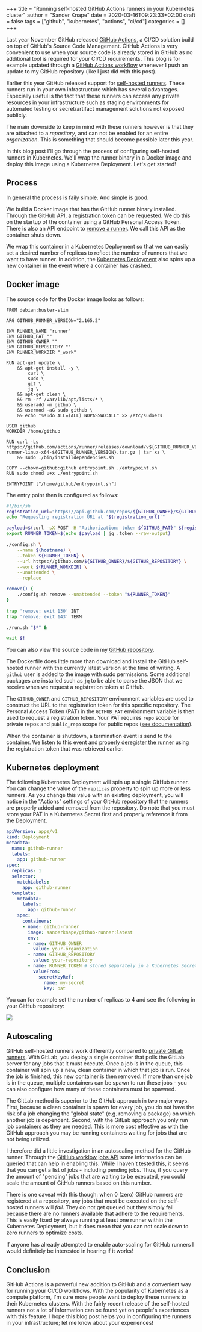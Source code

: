 +++
title = "Running self-hosted GitHub Actions runners in your Kubernetes cluster"
author = "Sander Knape"
date = 2020-03-16T09:23:33+02:00
draft = false
tags = ["github", "kubernetes", "actions", "ci/cd"]
categories = []
+++

Last year November GitHub released [GitHub Actions](https://github.com/features/actions), a CI/CD solution build on top of GitHub's Source Code Management. GitHub Actions is very convenient to use when your source code is already stored in GitHub as no additional tool is required for your CI/CD requirements. This blog is for example updated through a [GitHub Actions workflow](https://github.com/SanderKnape/blog/blob/master/.github/workflows/publish.yml) whenever I push an update to my GitHub repository (like I just did with this post).

Earlier this year GitHub released support for [self-hosted runners](https://help.github.com/en/actions/hosting-your-own-runners/about-self-hosted-runners). These runners run in your own infrastructure which has several advantages. Especially useful is the fact that these runners can access any private resources in your infrastructure such as staging environments for automated testing or secret/artifact management solutions not exposed publicly.

The main downside to keep in mind with these runners however is that they are attached to a *repository*, and can not be enabled for an entire *organization*. This is something that should become possible later this year.

In this blog post I'll go through the process of configuring self-hosted runners in Kubernetes. We'll wrap the runner binary in a Docker image and deploy this image using a Kubernetes Deployment. Let's get started!

## Process

In general the process is faily simple. And simple is good.

We build a Docker image that has the GitHub runner binary installed. Through the GitHub API, a [registration token](https://developer.github.com/v3/actions/self_hosted_runners/#create-a-registration-token) can be requested. We do this on the startup of the container using a GitHub Personal Access Token. There is also an API endpoint to [remove a runner](https://developer.github.com/v3/actions/self_hosted_runners/#remove-a-self-hosted-runner). We call this API as the container shuts down.

We wrap this container in a Kubernetes Deployment so that we can easily set a desired number of replicas to reflect the number of runners that we want to have runner. In addition, the [Kubernetes Deployment](https://kubernetes.io/docs/concepts/workloads/controllers/deployment/) also spins up a new container in the event where a container has crashed.

## Docker image

The source code for the Docker image looks as follows:

```
FROM debian:buster-slim

ARG GITHUB_RUNNER_VERSION="2.165.2"

ENV RUNNER_NAME "runner"
ENV GITHUB_PAT ""
ENV GITHUB_OWNER ""
ENV GITHUB_REPOSITORY ""
ENV RUNNER_WORKDIR "_work"

RUN apt-get update \
    && apt-get install -y \
        curl \
        sudo \
        git \
        jq \
    && apt-get clean \
    && rm -rf /var/lib/apt/lists/* \
    && useradd -m github \
    && usermod -aG sudo github \
    && echo "%sudo ALL=(ALL) NOPASSWD:ALL" >> /etc/sudoers

USER github
WORKDIR /home/github

RUN curl -Ls https://github.com/actions/runner/releases/download/v${GITHUB_RUNNER_VERSION}/actions-runner-linux-x64-${GITHUB_RUNNER_VERSION}.tar.gz | tar xz \
    && sudo ./bin/installdependencies.sh

COPY --chown=github:github entrypoint.sh ./entrypoint.sh
RUN sudo chmod u+x ./entrypoint.sh

ENTRYPOINT ["/home/github/entrypoint.sh"]
```

The entry point then is configured as follows:

```bash
#!/bin/sh
registration_url="https://api.github.com/repos/${GITHUB_OWNER}/${GITHUB_REPOSITORY}/actions/runners/registration-token"
echo "Requesting registration URL at '${registration_url}'"

payload=$(curl -sX POST -H "Authorization: token ${GITHUB_PAT}" ${registration_url})
export RUNNER_TOKEN=$(echo $payload | jq .token --raw-output)

./config.sh \
    --name $(hostname) \
    --token ${RUNNER_TOKEN} \
    --url https://github.com/${GITHUB_OWNER}/${GITHUB_REPOSITORY} \
    --work ${RUNNER_WORKDIR} \
    --unattended \
    --replace

remove() {
    ./config.sh remove --unattended --token "${RUNNER_TOKEN}"
}

trap 'remove; exit 130' INT
trap 'remove; exit 143' TERM

./run.sh "$*" &

wait $!
```

You can also view the source code in my [GitHub repository](https://github.com/SanderKnape/github-runner).

The Dockerfile does little more than download and install the GitHub self-hosted runner with the currently latest version at the time of writing. A `github` user is added to the image with sudo permissions. Some additional packages are installed such as `jq` to be able to parse the JSON that we receive when we request a registration token at GitHub.

The `GITHUB_OWNER` and `GITHUB_REPOSITORY` environment variables are used to construct the URL to the registration token for this specific repository. The Personal Access Token (PAT) in the `GITHUB_PAT` environment variable is then used to request a registration token. Your PAT requires `repo` scope for private repos and `public_repo` scope for public repos ([see documentation](https://developer.github.com/v3/actions/self_hosted_runners/)).

When the container is shutdown, a termination event is send to the container. We listen to this event and [properly deregister the runner](https://help.github.com/en/actions/hosting-your-own-runners/removing-self-hosted-runners) using the registration token that was retrieved earlier.

## Kubernetes deployment

The following Kubernetes Deployment will spin up a single GitHub runner. You can change the value of the `replicas` property to spin up more or less runners. As you change this value with an existing deployment, you will notice in the "Actions" settings of your GitHub repository that the runners are properly added and removed from the repository. Do note that you must store your PAT in a Kubernetes Secret first and properly reference it from the Deployment.

```yaml
apiVersion: apps/v1
kind: Deployment
metadata:
  name: github-runner
  labels:
    app: github-runner
spec:
  replicas: 1
  selector:
    matchLabels:
      app: github-runner
  template:
    metadata:
      labels:
        app: github-runner
    spec:
      containers:
      - name: github-runner
        image: sanderknape/github-runner:latest
        env:
        - name: GITHUB_OWNER
          value: your-organization
        - name: GITHUB_REPOSITORY
          value: your-repository
        - name: RUNNER_TOKEN # stored separately in a Kubernetes Secret
          valueFrom:
            secretKeyRef:
              name: my-secret
              key: pat
```

You can for example set the number of replicas to 4 and see the following in your GitHub repository:

![](/images/github_runners.png)

## Autoscaling

GitHub self-hosted runners work differently compared to [private GitLab runners](https://docs.gitlab.com/ee/ci/runners/). With GitLab, you deploy a single container that polls the GitLab server for any jobs that it must execute. Once a job is in the queue, this container will spin up a new, clean container in which that job is run. Once the job is finished, this new container is then removed. If more than one job is in the queue, multiple containers can be spawn to run these jobs - you can also configure how many of these containers must be spawned.

The GitLab method is superior to the GitHub approach in two major ways. First, because a clean container is spawn for every job, you do not have the risk of a job changing the "global state" (e.g. removing a package) on which another job is dependent. Second, with the GitLab approach you only run job containers as they are needed. This is more cost effective as with the GitHub approach you may be running containers waiting for jobs that are not being utilized.

I therefore did a little investigation in an autoscaling method for the GitHub runner. Through the [GitHub worklow jobs API](https://developer.github.com/v3/actions/workflow_jobs/) some information can be queried that can help in enabling this. While I haven't tested this, it seems that you can get a list of jobs - including pending jobs. Thus, if you query the amount of "pending" jobs that are waiting to be executed, you could scale the amount of GitHub runners based on this number.

There is one caveat with this though: when 0 (zero) GitHub runners are registered at a repository, any jobs that must be executed on the self-hosted runners will *fail*. They do not get queued but they simply fail because there are no runners available that adhere to the requirements. This is easily fixed by always running at least one runner within the Kubernetes Deployment, but it does mean that you can not scale down to zero runners to optimize costs.

If anyone has already attempted to enable auto-scaling for GitHub runners I would definitely be interested in hearing if it works!

## Conclusion

GitHub Actions is a powerful new addition to GitHub and a convenient way for running your CI/CD workflows. With the popularity of Kubernetes as a compute platform, I'm sure more people want to deploy these runners to their Kubernetes clusters. With the fairly recent release of the self-hosted runners not a lot of information can be found yet on people's experiences with this feature. I hope this blog post helps you in configuring the runners in your infrastructure; let me know about your experiences!
